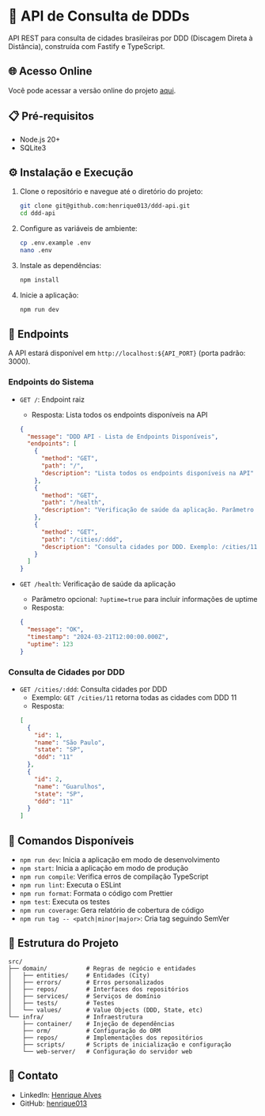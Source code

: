 # 🚀 API de Consulta de DDDs

API REST para consulta de cidades brasileiras por DDD (Discagem Direta à Distância), construída com Fastify e TypeScript.

## 🌐 Acesso Online

Você pode acessar a versão online do projeto [aqui](https://ddd-api.solidsistemas.com/).

## 📋 Pré-requisitos

- Node.js 20+
- SQLite3

## ⚙️ Instalação e Execução

1. Clone o repositório e navegue até o diretório do projeto:

   ```bash
   git clone git@github.com:henrique013/ddd-api.git
   cd ddd-api
   ```

2. Configure as variáveis de ambiente:

   ```bash
   cp .env.example .env
   nano .env
   ```

3. Instale as dependências:

   ```bash
   npm install
   ```

4. Inicie a aplicação:

   ```bash
   npm run dev
   ```

## 🔌 Endpoints

A API estará disponível em `http://localhost:${API_PORT}` (porta padrão: 3000).

### Endpoints do Sistema

- `GET /`: Endpoint raiz

  - Resposta: Lista todos os endpoints disponíveis na API

  ```json
  {
    "message": "DDD API - Lista de Endpoints Disponíveis",
    "endpoints": [
      {
        "method": "GET",
        "path": "/",
        "description": "Lista todos os endpoints disponíveis na API"
      },
      {
        "method": "GET",
        "path": "/health",
        "description": "Verificação de saúde da aplicação. Parâmetro opcional: ?uptime=true"
      },
      {
        "method": "GET",
        "path": "/cities/:ddd",
        "description": "Consulta cidades por DDD. Exemplo: /cities/11"
      }
    ]
  }
  ```

- `GET /health`: Verificação de saúde da aplicação
  - Parâmetro opcional: `?uptime=true` para incluir informações de uptime
  - Resposta:
  ```json
  {
    "message": "OK",
    "timestamp": "2024-03-21T12:00:00.000Z",
    "uptime": 123
  }
  ```

### Consulta de Cidades por DDD

- `GET /cities/:ddd`: Consulta cidades por DDD
  - Exemplo: `GET /cities/11` retorna todas as cidades com DDD 11
  - Resposta:
  ```json
  [
    {
      "id": 1,
      "name": "São Paulo",
      "state": "SP",
      "ddd": "11"
    },
    {
      "id": 2,
      "name": "Guarulhos",
      "state": "SP",
      "ddd": "11"
    }
  ]
  ```

## 🔑 Comandos Disponíveis

- `npm run dev`: Inicia a aplicação em modo de desenvolvimento
- `npm start`: Inicia a aplicação em modo de produção
- `npm run compile`: Verifica erros de compilação TypeScript
- `npm run lint`: Executa o ESLint
- `npm run format`: Formata o código com Prettier
- `npm test`: Executa os testes
- `npm run coverage`: Gera relatório de cobertura de código
- `npm run tag -- <patch|minor|major>`: Cria tag seguindo SemVer

## 📁 Estrutura do Projeto

```
src/
├── domain/           # Regras de negócio e entidades
│   ├── entities/     # Entidades (City)
│   ├── errors/       # Erros personalizados
│   ├── repos/        # Interfaces dos repositórios
│   ├── services/     # Serviços de domínio
│   ├── tests/        # Testes
│   └── values/       # Value Objects (DDD, State, etc)
└── infra/            # Infraestrutura
    ├── container/    # Injeção de dependências
    ├── orm/          # Configuração do ORM
    ├── repos/        # Implementações dos repositórios
    ├── scripts/      # Scripts de inicialização e configuração
    └── web-server/   # Configuração do servidor web
```

## 📧 Contato

- LinkedIn: [Henrique Alves](https://www.linkedin.com/in/henrique-alves-a44b99135)
- GitHub: [henrique013](https://github.com/henrique013)

